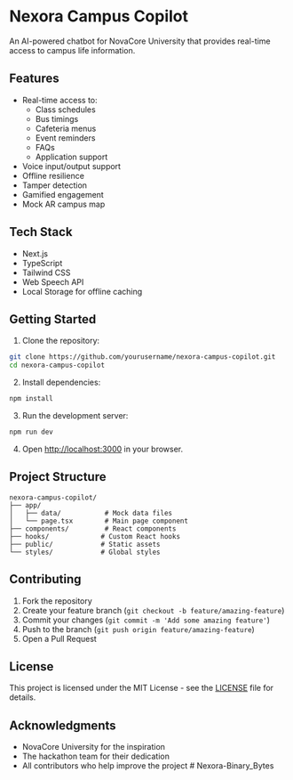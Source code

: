 # Nexora Campus Copilot

An AI-powered chatbot for NovaCore University that provides real-time access to campus life information.

## Features

- Real-time access to:
  - Class schedules
  - Bus timings
  - Cafeteria menus
  - Event reminders
  - FAQs
  - Application support
- Voice input/output support
- Offline resilience
- Tamper detection
- Gamified engagement
- Mock AR campus map

## Tech Stack

- Next.js
- TypeScript
- Tailwind CSS
- Web Speech API
- Local Storage for offline caching

## Getting Started

1. Clone the repository:
```bash
git clone https://github.com/yourusername/nexora-campus-copilot.git
cd nexora-campus-copilot
```

2. Install dependencies:
```bash
npm install
```

3. Run the development server:
```bash
npm run dev
```

4. Open [http://localhost:3000](http://localhost:3000) in your browser.

## Project Structure

```
nexora-campus-copilot/
├── app/
│   ├── data/           # Mock data files
│   └── page.tsx        # Main page component
├── components/         # React components
├── hooks/             # Custom React hooks
├── public/            # Static assets
└── styles/            # Global styles
```

## Contributing

1. Fork the repository
2. Create your feature branch (`git checkout -b feature/amazing-feature`)
3. Commit your changes (`git commit -m 'Add some amazing feature'`)
4. Push to the branch (`git push origin feature/amazing-feature`)
5. Open a Pull Request

## License

This project is licensed under the MIT License - see the [LICENSE](LICENSE) file for details.

## Acknowledgments

- NovaCore University for the inspiration
- The hackathon team for their dedication
- All contributors who help improve the project #   N e x o r a - B i n a r y _ B y t e s  
 